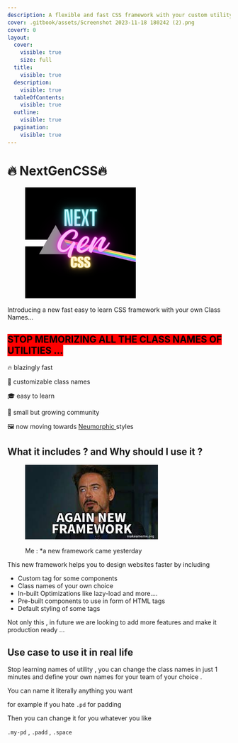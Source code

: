```yaml
---
description: A flexible and fast CSS framework with your custom utility names...
cover: .gitbook/assets/Screenshot 2023-11-18 180242 (2).png
coverY: 0
layout:
  cover:
    visible: true
    size: full
  title:
    visible: true
  description:
    visible: true
  tableOfContents:
    visible: true
  outline:
    visible: true
  pagination:
    visible: true
---
```


# 🔥 NextGenCSS🔥

<figure><img src=".gitbook/assets/logo.png" alt="NEXT GE CSS 🔥" width="250"><figcaption></figcaption></figure>

Introducing a new fast easy to learn CSS framework with your own Class Names...

## <mark style="background-color:red;">**STOP MEMORIZING ALL THE CLASS NAMES OF UTILITIES ...**</mark>

🔥  blazingly fast

🧱 customizable class names &#x20;

🎓 easy to learn

🤝 small but growing community&#x20;

🖼 now moving towards [Neumorphic ](https://en.wikipedia.org/wiki/Neumorphism)styles



## What it includes ? and Why should I use it ?

<figure><img src=".gitbook/assets/img1.jpg" alt=""><figcaption><p>Me : *a new framework came yesterday</p></figcaption></figure>

This new framework helps you to design websites faster by including&#x20;

* Custom tag for some components&#x20;
* Class names of your own choice&#x20;
* In-built Optimizations like lazy-load and more....
* Pre-built components to use in form of HTML tags
* Default styling of some tags

Not only this , in future we are looking to add more features and make it production ready ...



## Use case to use it in real life

Stop learning names of utility , you can change the class names in just 1 minutes and define your own names for your team of your choice .

You can name it literally anything you want

for example if you hate `.pd` for padding

Then you can change it for you whatever you like

`.my-pd` , `.padd` , `.space`
